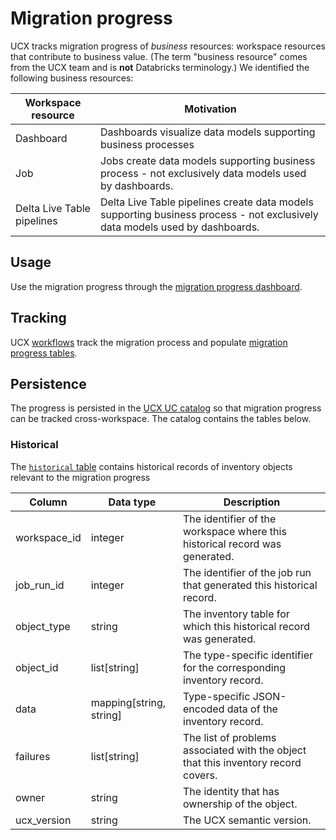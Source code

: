 # Migration progress

UCX tracks migration progress of _business_ resources: workspace resources that contribute to business value.
(The term "business resource" comes from the UCX team and is **not** Databricks terminology.) We identified the
following business resources:

| Workspace resource         | Motivation                                                                                                                  |
|----------------------------|-----------------------------------------------------------------------------------------------------------------------------|
| Dashboard                  | Dashboards visualize data models supporting business processes                                                              |
| Job                        | Jobs create data models supporting business process - not exclusively data models used by dashboards.                       |
| Delta Live Table pipelines | Delta Live Table pipelines create data models supporting business process - not exclusively data models used by dashboards. |

## Usage

Use the migration progress through the [migration progress dashboard](../README.md#dashboards).

## Tracking

UCX [workflows](./README#workflows) track the migration process and populate [migration progress tables](#persistence).

## Persistence

The progress is persisted in the [UCX UC catalog](./README#create-ucx-catalog-command) so that migration progress can be
tracked cross-workspace. The catalog contains the tables below.

### Historical

The [`historical` table](../src/databricks/labs/ucx/progress/install.py) contains historical records of inventory
objects relevant to the migration progress

| Column       | Data type               | Description                                                                        |
|--------------|-------------------------|------------------------------------------------------------------------------------|
| workspace_id | integer                 | The identifier of the workspace where this historical record was generated.        |
| job_run_id   | integer                 | The identifier of the job run that generated this historical record.               |
| object_type  | string                  | The inventory table for which this historical record was generated.                |
| object_id    | list[string]            | The type-specific identifier for the corresponding inventory record.               |
| data         | mapping[string, string] | Type-specific JSON-encoded data of the inventory record.                           |
| failures     | list[string]            | The list of problems associated with the object that this inventory record covers. |
| owner        | string                  | The identity that has ownership of the object.                                     |
| ucx_version  | string                  | The UCX semantic version.                                                          |
